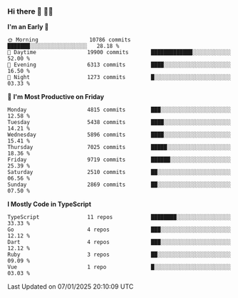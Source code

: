 ### Hi there 👋 🧑‍💻



<!--START_SECTION:waka-->
**I'm an Early 🐤** 

```text
🌞 Morning                10786 commits       ███████░░░░░░░░░░░░░░░░░░   28.18 % 
🌆 Daytime                19900 commits       █████████████░░░░░░░░░░░░   52.00 % 
🌃 Evening                6313 commits        ████░░░░░░░░░░░░░░░░░░░░░   16.50 % 
🌙 Night                  1273 commits        █░░░░░░░░░░░░░░░░░░░░░░░░   03.33 % 
```
📅 **I'm Most Productive on Friday** 

```text
Monday                   4815 commits        ███░░░░░░░░░░░░░░░░░░░░░░   12.58 % 
Tuesday                  5438 commits        ████░░░░░░░░░░░░░░░░░░░░░   14.21 % 
Wednesday                5896 commits        ████░░░░░░░░░░░░░░░░░░░░░   15.41 % 
Thursday                 7025 commits        █████░░░░░░░░░░░░░░░░░░░░   18.36 % 
Friday                   9719 commits        ██████░░░░░░░░░░░░░░░░░░░   25.39 % 
Saturday                 2510 commits        ██░░░░░░░░░░░░░░░░░░░░░░░   06.56 % 
Sunday                   2869 commits        ██░░░░░░░░░░░░░░░░░░░░░░░   07.50 % 
```


**I Mostly Code in TypeScript** 

```text
TypeScript               11 repos            ████████░░░░░░░░░░░░░░░░░   33.33 % 
Go                       4 repos             ███░░░░░░░░░░░░░░░░░░░░░░   12.12 % 
Dart                     4 repos             ███░░░░░░░░░░░░░░░░░░░░░░   12.12 % 
Ruby                     3 repos             ██░░░░░░░░░░░░░░░░░░░░░░░   09.09 % 
Vue                      1 repo              █░░░░░░░░░░░░░░░░░░░░░░░░   03.03 % 
```




 Last Updated on 07/01/2025 20:10:09 UTC
<!--END_SECTION:waka-->


